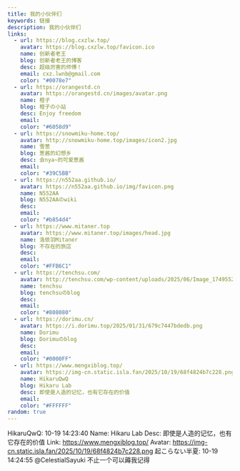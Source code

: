 ```yaml
---
title: 我的小伙伴们
keywords: 链接
description: 我的小伙伴们
links:
  - url: https://blog.cxzlw.top/
    avatar: https://blog.cxzlw.top/favicon.ico
    name: 创新者老王
    blog: 创新者老王的博客
    desc: 超级厉害的师傅！
    email: cxz.lwnb@gmail.com
    color: "#0078e7"
  - url: https://orangestd.cn
    avatar: https://orangestd.cn/images/avatar.png
    name: 橙子
    blog: 橙子の小站
    desc: Enjoy freedom
    email: 
    color: "#6058d9"
  - url: https://snowmiku-home.top/
    avatar: http://snowmiku-home.top/images/icon2.jpg
    name: 雪葱
    blog: 葱酱的幻想乡
    desc: 会nya~的可爱葱酱
    email: 
    color: "#39C5BB"
  - url: https://n552aa.github.io/
    avatar: https://n552aa.github.io/img/favicon.png
    name: N552AA
    blog: N552AAのwiki
    desc: 
    email: 
    color: "#b854d4"
  - url: https://www.mitaner.top
    avatar: https://www.mitaner.top/images/head.jpg
    name: 洛依羽Mitaner
    blog: 不存在的旅店
    desc: 
    email: 
    color: "#FFB6C1"
  - url: https://tenchsu.com/
    avatar: http://tenchsu.com/wp-content/uploads/2025/06/Image_1749552664954.jpg
    name: tenchsu
    blog: tenchsuのblog
    desc: 
    email: 
    color: "#808080" 
  - url: https://dorimu.cn/
    avatar: https://i.dorimu.top/2025/01/31/679c7447bdedb.png
    name: Dorimu
    blog: Dorimuのblog
    desc: 
    email: 
    color: "#0000FF"
  - url: https://www.mengxiblog.top/
    avatar: https://img-cn.static.isla.fan/2025/10/19/68f4824b7c228.png
    name: HikaruQwQ
    blog: Hikaru Lab
    desc: 即使是人造的记忆，也有它存在的价值
    email: 
    color: "#FFFFFF"
random: true
---
```


<YunLinks :links="frontmatter.links" :random="frontmatter.random" />



HikaruQwQ: 10-19 14:23:40 Name: Hikaru Lab Desc: 即使是人造的记忆，也有它存在的价值 Link: https://www.mengxiblog.top/ Avatar: https://img-cn.static.isla.fan/2025/10/19/68f4824b7c228.png 起こらない半夏: 10-19 14:24:55 @CelestialSayuki 不止一个可以薅我记得
